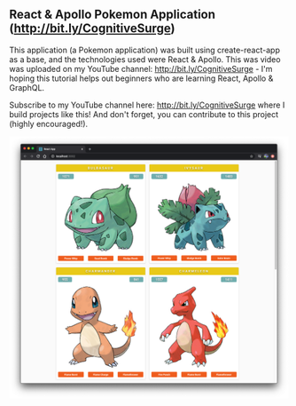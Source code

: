 ## React & Apollo Pokemon Application (http://bit.ly/CognitiveSurge)

This application (a Pokemon application) was built using create-react-app as a base, and the technologies used were React & Apollo. This was video was uploaded on my YouTube channel: http://bit.ly/CognitiveSurge - I'm hoping this tutorial helps out beginners who are learning React, Apollo & GraphQL.

Subscribe to my YouTube channel here: http://bit.ly/CognitiveSurge where I build projects like this! And don't forget, you can contribute to this project (highly encouraged!).

![Preview](pokemon-preview.png?raw=true)

